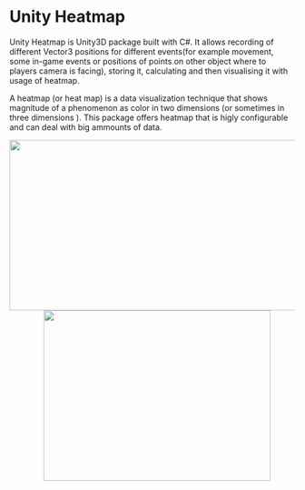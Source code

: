 # Unity Heatmap

Unity Heatmap is Unity3D package built with C#. It allows recording of different Vector3 positions for different events(for example movement, some in-game events or positions of points on other object where to players camera is facing), storing it, calculating and then visualising it with usage of heatmap.

A heatmap (or heat map) is a data visualization technique that shows magnitude of a phenomenon as color in two dimensions (or sometimes in three dimensions ).
This package offers heatmap that is higly configurable and can deal with big ammounts of data.
<p align="center">
    <img src="https://github.com/kDanik/heatmap-unity/blob/fe5591d5f3ac650253bc291598303113aa1c5410/heatmap-screenshot2.png" width=540 height=300/>
  &nbsp; &nbsp;
    <img src="https://github.com/kDanik/heatmap-unity/blob/fe5591d5f3ac650253bc291598303113aa1c5410/heatmap-screenshot1.png" width=400 height=300/>
</p>

   
